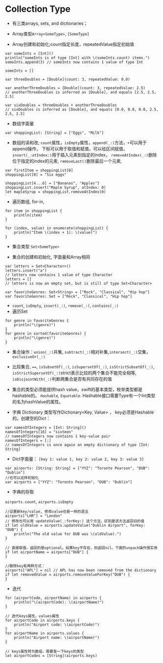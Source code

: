 # Collection Type

- 有三类arrays, sets, and dictionaries；

- Array类型`Array<SomeType>`, `[SomeType]`

- Array创建和初始化;count指定长度，repeatedValue指定初始值

```
var someInts = [Int]()
println("someInts is of type [Int] with \(someInts.count) items.")
someInts.append(3) // someInts now contains 1 value of type Int

someInts = []

var threeDoubles = [Double](count: 3, repeatedValue: 0.0)

var anotherThreeDoubles = [Double](count: 3, repeatedValue: 2.5)
// anotherThreeDoubles is inferred as [Double], and equals [2.5, 2.5, 2.5]

var sixDoubles = threeDoubles + anotherThreeDoubles
// sixDoubles is inferred as [Double], and equals [0.0, 0.0, 0.0, 2.5, 2.5, 2.5]

```

- 数组字面量

```
var shoppingList: [String] = ["Eggs", "Milk"]
```

- 数组的读和改; `count`属性，`isEmpty`属性，`append(_:)`方法，`+`可以用于append操作，
下标可以用于取值和赋值，可以给区间赋值，`insert(_:atIndex:)`用于插入元素到指定的index，
`removeAtIndex(_:)`删除位于指定的index的元素, `removeLast()`删除最后一个元素,

```
var firstItem = shoppingList[0]
shoppingList[0] = "Six eggs"

shoppingList[4...6] = ["Bananas", "Apples"]
shoppingList.insert("Maple Syrup", atIndex: 0)
let mapleSyrup = shoppingList.removeAtIndex(0)
```

- 遍历数组, for-in,

```
for item in shoppingList {
    println(item)
}

for (index, value) in enumerate(shoppingList) {
    println("Item \(index + 1): \(value)")
}
```

- 集合类型 `Set<SomeType>`

- 集合的创建和初始化, 字面量和Array相同

```
var letters = Set<Character>()
letters.insert("a")
// letters now contains 1 value of type Character
letters = []
// letters is now an empty set, but is still of type Set<Character>

var favoriteGenres: Set<String> = ["Rock", "Classical", "Hip hop"]
var favoriteGenres: Set = ["Rock", "Classical", "Hip hop"]
```

- `count`, `isEmpty`, `insert(_:)`, `remove(_:)`, `contains(_:)`
- 遍历Set

```
for genre in favoriteGenres {
    println("\(genre)")
}
for genre in sorted(favoriteGenres) {
    println("\(genre)")
}
```

- 集合操作：`union(_:)`并集, `subtract(_:)`相对补集,`intersect(_:)`交集，`exclusiveOr(_:)`

- 比较集合, `==`, `isSubsetOf(_:)`, `isSupersetOf(_:)`, `isStrictSubsetOf(_:)`,
`isStrictSupersetOf(_:)`strict表示比较的两个集合不能完全相等,
 `isDisjointWith(_:)`判断两集合是否有共同存在的值

 - 集合的类型必须能提供hash value，swift的基本类型，枚举类型都是hashable的。
 `Hashable`, `Equatable`. Hashable接口需要Type有一个Int类型的名为hashValue的属性。
 
 
- 字典 Dictionary
类型写作Dictionary<Key, Value> ， key必须是Hashable的。创建空的Dict：
```
var namesOfIntegers = [Int: String]()
namesOfIntegers[16] = "sixteen"
// namesOfIntegers now contains 1 key-value pair
namesOfIntegers = [:]
// namesOfIntegers is once again an empty dictionary of type [Int: String]
```

- Dict字面量： `[key 1: value 1, key 2: value 2, key 3: value 3]`

```
var airports: [String: String] = ["YYZ": "Toronto Pearson", "DUB": "Dublin"]
//也可以这样初始化
var airports = ["YYZ": "Toronto Pearson", "DUB": "Dublin"]
```

- 字典的存取

`airports.count`, `airports.isEmpty`
```
//设置新key/value, 修改value也是一样的语法
airports["LHR"] = "London"
// 修改也可以用 updateValue(_:forKey:) 这个方法，区别是该方法返回旧的值
if let oldValue = airports.updateValue("Dublin Airport", forKey: "DUB") {
    println("The old value for DUB was \(oldValue).")
}

// 直接取值，返回的是optional。如果key不存在，则返回nil。下面的unpack操作很实用
if let airportName = airports["DUB"] {
}

//删除key有两种方式：
airports["APL"] = nil // APL has now been removed from the dictionary
if let removedValue = airports.removeValueForKey("DUB") {
}
```

- 迭代

```
for (airportCode, airportName) in airports {
    println("\(airportCode): \(airportName)")
}

// 迭代keys属性，values属性
for airportCode in airports.keys {
    println("Airport code: \(airportCode)")
}
for airportName in airports.values {
    println("Airport name: \(airportName)")
}

// keys属性转为数组，需要查一下keys的类型
let airportCodes = [String](airports.keys)
```















 
 
 
 
